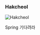 ### Hakcheol

![Hakcheol](https://images.freeimages.com/images/premium/large-thumbs/4100/41008282-hard-work-fists.jpg)

Spring 기다려라
